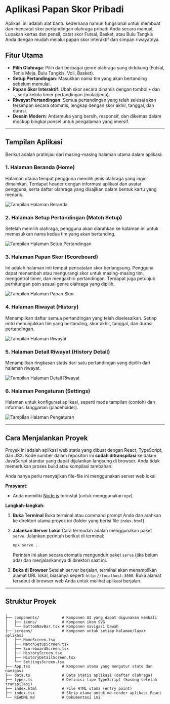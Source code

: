 
# Aplikasi Papan Skor Pribadi

Aplikasi ini adalah alat bantu sederhana namun fungsional untuk membuat dan mencatat skor pertandingan olahraga pribadi Anda secara manual. Lupakan kertas dan pensil, catat skor Futsal, Basket, atau Bulu Tangkis Anda dengan mudah melalui papan skor interaktif dan simpan riwayatnya.

## Fitur Utama

- **Pilih Olahraga**: Pilih dari berbagai genre olahraga yang didukung (Futsal, Tenis Meja, Bulu Tangkis, Voli, Basket).
- **Setup Pertandingan**: Masukkan nama tim yang akan bertanding sebelum memulai.
- **Papan Skor Interaktif**: Ubah skor secara dinamis dengan tombol `+` dan `-`, serta kelola timer pertandingan (mulai/jeda).
- **Riwayat Pertandingan**: Semua pertandingan yang telah selesai akan tersimpan secara otomatis, lengkap dengan skor akhir, tanggal, dan durasi.
- **Desain Modern**: Antarmuka yang bersih, responsif, dan dikemas dalam mockup bingkai ponsel untuk pengalaman yang imersif.

---

## Tampilan Aplikasi

Berikut adalah pratinjau dari masing-masing halaman utama dalam aplikasi:

### 1. Halaman Beranda (Home)
Halaman utama tempat pengguna memilih jenis olahraga yang ingin dimainkan. Terdapat header dengan informasi aplikasi dan avatar pengguna, serta daftar olahraga yang disajikan dalam bentuk kartu yang menarik.

![Tampilan Halaman Beranda](https://i.postimg.cc/k47v7V4f/1-Home.png)

### 2. Halaman Setup Pertandingan (Match Setup)
Setelah memilih olahraga, pengguna akan diarahkan ke halaman ini untuk memasukkan nama kedua tim yang akan bertanding.

![Tampilan Halaman Setup Pertandingan](https://i.postimg.cc/1359tX2L/2-Setup.png)

### 3. Halaman Papan Skor (Scoreboard)
Ini adalah halaman inti tempat pencatatan skor berlangsung. Pengguna dapat menambah atau mengurangi skor untuk masing-masing tim, mengontrol timer, dan mengakhiri pertandingan. Terdapat juga petunjuk perhitungan poin sesuai genre olahraga yang dipilih.

![Tampilan Halaman Papan Skor](https://i.postimg.cc/GpKntG5r/3-Scoreboard.png)

### 4. Halaman Riwayat (History)
Menampilkan daftar semua pertandingan yang telah diselesaikan. Setiap entri menunjukkan tim yang bertanding, skor akhir, tanggal, dan durasi pertandingan.

![Tampilan Halaman Riwayat](https://i.postimg.cc/8P2zP9C5/4-History.png)

### 5. Halaman Detail Riwayat (History Detail)
Menampilkan ringkasan statis dari satu pertandingan yang dipilih dari halaman riwayat.

![Tampilan Halaman Detail Riwayat](https://i.postimg.cc/y8B2z2D1/5-History-Detail.png)

### 6. Halaman Pengaturan (Settings)
Halaman untuk konfigurasi aplikasi, seperti mode tampilan (contoh) dan informasi langganan (placeholder).

![Tampilan Halaman Pengaturan](https://i.postimg.cc/L8y2S8sV/6-Settings.png)

---

## Cara Menjalankan Proyek

Proyek ini adalah aplikasi web statis yang dibuat dengan React, TypeScript, dan JSX. Kode sumber dalam repositori ini **sudah ditranspilasi** ke dalam JavaScript standar yang dapat dijalankan langsung di browser. Anda tidak memerlukan proses build atau kompilasi tambahan.

Anda hanya perlu menyajikan file-file ini menggunakan server web lokal.

**Prasyarat:**
- Anda memiliki [Node.js](https://nodejs.org/) terinstal (untuk menggunakan `npx`).

**Langkah-langkah:**

1.  **Buka Terminal**
    Buka terminal atau command prompt Anda dan arahkan ke direktori utama proyek ini (folder yang berisi file `index.html`).

2.  **Jalankan Server Lokal**
    Cara termudah adalah menggunakan paket `serve`. Jalankan perintah berikut di terminal:
    ```bash
    npx serve .
    ```
    Perintah ini akan secara otomatis mengunduh paket `serve` (jika belum ada) dan menjalankannya di direktori saat ini.

3.  **Buka di Browser**
    Setelah server berjalan, terminal akan menampilkan alamat URL lokal, biasanya seperti `http://localhost:3000`. Buka alamat tersebut di browser web Anda untuk melihat aplikasi berjalan.

---

## Struktur Proyek

```
.
├── components/          # Komponen UI yang dapat digunakan kembali
│   ├── icons/           # Komponen ikon SVG
│   └── BottomNavBar.tsx # Komponen navigasi bawah
├── screens/             # Komponen untuk setiap halaman/layar aplikasi
│   ├── HomeScreen.tsx
│   ├── MatchSetupScreen.tsx
│   ├── ScoreboardScreen.tsx
│   ├── HistoryScreen.tsx
│   ├── HistoryDetailScreen.tsx
│   └── SettingsScreen.tsx
├── App.tsx              # Komponen utama yang mengatur state dan navigasi
├── data.ts              # Data statis aplikasi (daftar olahraga)
├── types.ts             # Definisi tipe TypeScript (kosong setelah transpilasi)
├── index.html           # File HTML utama (entry point)
├── index.tsx            # Skrip utama untuk me-render aplikasi React
└── README.md            # Dokumentasi ini
```
